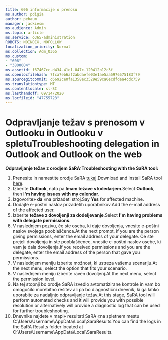 ```yaml
---
title: 606 informacije o prenosu
ms.author: pdigia
author: pebaum
manager: jackiesm
ms.audience: Admin
ms.topic: article
ms.service: o365-administration
ROBOTS: NOINDEX, NOFOLLOW
localization_priority: Normal
ms.collection: Adm_O365
ms.custom:
- "606"
- "3800004"
ms.assetid: f67467cc-d434-41e1-847c-120412b12c3f
ms.openlocfilehash: 7fca7eb6af2abdaefe03e1ae5aa5976575183f79
ms.sourcegitcommit: c6692ce0fa1358ec3529e59ca0ecdfdea4cdc759
ms.translationtype: MT
ms.contentlocale: sl-SI
ms.lasthandoff: 09/14/2020
ms.locfileid: "47755723"
---
```

# <a name="troubleshooting-delegation-in-outlook-and-outlook-on-the-web"></a><span data-ttu-id="9a1de-102">Odpravljanje težav s prenosom v Outlooku in Outlooku v spletu</span><span class="sxs-lookup"><span data-stu-id="9a1de-102">Troubleshooting delegation in Outlook and Outlook on the web</span></span>

<span data-ttu-id="9a1de-103">**Odpravljanje težav z orodjem SaRA:**</span><span class="sxs-lookup"><span data-stu-id="9a1de-103">**Troubleshooting with the SaRA tool:**</span></span>

1. <span data-ttu-id="9a1de-104">Prenesite in namestite orodje SaRA [tukaj](https://aka.ms/SaRA-SkypeForBusinessSignIn).</span><span class="sxs-lookup"><span data-stu-id="9a1de-104">Download and install SaRA tool [here](https://aka.ms/SaRA-SkypeForBusinessSignIn).</span></span>
1. <span data-ttu-id="9a1de-105">Izberite **Outlook**, nato pa **Imam težave s koledarjem**.</span><span class="sxs-lookup"><span data-stu-id="9a1de-105">Select **Outlook**, then **I'm having issues with my calendar**.</span></span>
1. <span data-ttu-id="9a1de-106">Izgovorite» **da** «na prizadeti stroj.</span><span class="sxs-lookup"><span data-stu-id="9a1de-106">Say **Yes** for affected machine.</span></span>
1. <span data-ttu-id="9a1de-107">Dodajte e-poštni naslov prizadetih uporabnikov.</span><span class="sxs-lookup"><span data-stu-id="9a1de-107">Add the e-mail address of the affected user.</span></span>
1. <span data-ttu-id="9a1de-108">Izberite **težave z dovoljenji za dodeljevanje**.</span><span class="sxs-lookup"><span data-stu-id="9a1de-108">Select **I'm having problems with delegate permissions**.</span></span>
1. <span data-ttu-id="9a1de-109">V naslednjem pozivu, če ste oseba, ki daje dovoljenja, vnesite e-poštni naslov svojega pooblaščenca.</span><span class="sxs-lookup"><span data-stu-id="9a1de-109">At the next prompt, if you are the person giving permissions, enter the email address of your delegate.</span></span> <span data-ttu-id="9a1de-110">Če ste prejeli dovoljenja in ste pooblaščenec, vnesite e-poštni naslov osebe, ki vam je dala dovoljenja.</span><span class="sxs-lookup"><span data-stu-id="9a1de-110">If you received permissions and you are the delegate, enter the email address of the person that gave you permissions.</span></span>
1. <span data-ttu-id="9a1de-111">V naslednjem meniju izberite možnost, ki ustreza vašemu scenariju.</span><span class="sxs-lookup"><span data-stu-id="9a1de-111">At the next menu, select the option that fits your scenario.</span></span>
1. <span data-ttu-id="9a1de-112">V naslednjem meniju izberite raven dovoljenj.</span><span class="sxs-lookup"><span data-stu-id="9a1de-112">At the next menu, select the permission level.</span></span>
1. <span data-ttu-id="9a1de-113">Na tej stopnji bo orodje SaRA izvedlo avtomatizirane kontrole in vam bo omogočilo morebitno rešitev ali pa bo diagnostični dnevnik, ki ga lahko uporabite za nadaljnjo odpravljanje težav.</span><span class="sxs-lookup"><span data-stu-id="9a1de-113">At this stage, SaRA tool will perform automated checks and it will provide you with possible resolution or alternatively will provide a diagnostic log that can be used for further troubleshooting.</span></span>
1. <span data-ttu-id="9a1de-114">Dnevnike najdete v mapi» rezultati SaRA «na spletnem mestu C:\Users\Username\AppData\Local\SaraResults.</span><span class="sxs-lookup"><span data-stu-id="9a1de-114">You can find the logs in the SaRA Results folder located at C:\Users\Username\AppData\Local\SaraResults.</span></span>
